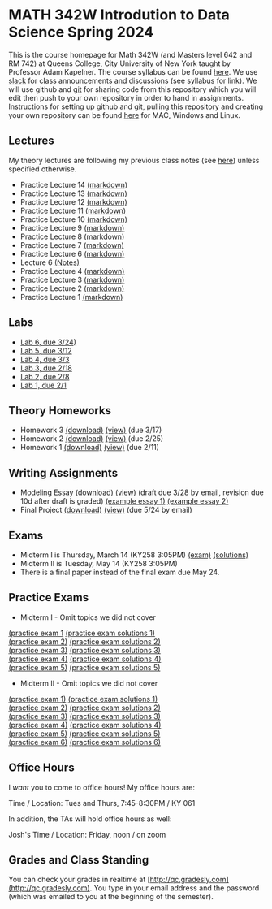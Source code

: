 # MATH 342W Introdution to Data Science Spring 2024

This is the course homepage for Math 342W (and Masters level 642 and RM 742) at Queens College, City University of New York taught by Professor Adam Kapelner. The course syllabus can be found [here](https://github.com/kapelner/QC_Math_342W_Spring_2024/blob/master/syllabus/syllabus.pdf). We use [slack](https://slack.com/) for class announcements and discussions (see syllabus for link). We will use github and [git](https://en.wikipedia.org/wiki/Git) for sharing code from this repository which you will edit then push to your own repository in order to hand in assignments. Instructions for setting up github and git, pulling this repository and creating your own repository can be found [here](https://github.com/kapelner/QC_Math_342W_Spring_2024/blob/master/syllabus/git_github_class_setup.pdf) for MAC, Windows and Linux.

## Lectures

My theory lectures are following my previous class notes (see [here](https://github.com/kapelner/QC_Math_342W_Spring_2022)) unless specified otherwise.

* Practice Lecture 14 [(markdown)](https://github.com/kapelner/QC_Math_342W_Spring_2024/blob/master/practice_lectures/lec14.Rmd)
* Practice Lecture 13 [(markdown)](https://github.com/kapelner/QC_Math_342W_Spring_2024/blob/master/practice_lectures/lec13.Rmd)
* Practice Lecture 12 [(markdown)](https://github.com/kapelner/QC_Math_342W_Spring_2024/blob/master/practice_lectures/lec12.Rmd)
* Practice Lecture 11 [(markdown)](https://github.com/kapelner/QC_Math_342W_Spring_2024/blob/master/practice_lectures/lec11.Rmd)
* Practice Lecture 10 [(markdown)](https://github.com/kapelner/QC_Math_342W_Spring_2024/blob/master/practice_lectures/lec10.Rmd)
* Practice Lecture 9 [(markdown)](https://github.com/kapelner/QC_Math_342W_Spring_2024/blob/master/practice_lectures/lec09.Rmd)
* Practice Lecture 8 [(markdown)](https://github.com/kapelner/QC_Math_342W_Spring_2024/blob/master/practice_lectures/lec08.Rmd)
* Practice Lecture 7 [(markdown)](https://github.com/kapelner/QC_Math_342W_Spring_2024/blob/master/practice_lectures/lec07.Rmd)
* Practice Lecture 6 [(markdown)](https://github.com/kapelner/QC_Math_342W_Spring_2024/blob/master/practice_lectures/lec06.Rmd)
* Lecture 6 [(Notes)](https://github.com/kapelner/QC_Math_342W_Spring_2024/blob/master/lectures/lec06kap.pdf)
* Practice Lecture 4 [(markdown)](https://github.com/kapelner/QC_Math_342W_Spring_2024/blob/master/practice_lectures/lec04.Rmd)
* Practice Lecture 3 [(markdown)](https://github.com/kapelner/QC_Math_342W_Spring_2024/blob/master/practice_lectures/lec03.Rmd)
* Practice Lecture 2 [(markdown)](https://github.com/kapelner/QC_Math_342W_Spring_2024/blob/master/practice_lectures/lec02.Rmd)
* Practice Lecture 1 [(markdown)](https://github.com/kapelner/QC_Math_342W_Spring_2024/blob/master/practice_lectures/lec01.Rmd)

## Labs

<!--
* [Lab 10, ](https://github.com/kapelner/QC_Math_342W_Spring_2024/blob/master/labs/lab10.Rmd)
* [Lab 9, due 5/12](https://github.com/kapelner/QC_Math_342W_Spring_2024/blob/master/labs/lab09.Rmd)
* [Lab 8, due 5/3](https://github.com/kapelner/QC_Math_342W_Spring_2024/blob/master/labs/lab08.Rmd)
* [Lab 7, due 4/24](https://github.com/kapelner/QC_Math_342W_Spring_2024/blob/master/labs/lab07.Rmd) -->
* [Lab 6, due 3/24)](https://github.com/kapelner/QC_Math_342W_Spring_2024/blob/master/labs/lab06.Rmd)
* [Lab 5, due 3/12](https://github.com/kapelner/QC_Math_342W_Spring_2024/blob/master/labs/lab05.Rmd)
* [Lab 4, due 3/3](https://github.com/kapelner/QC_Math_342W_Spring_2024/blob/master/labs/lab04.Rmd) 
* [Lab 3, due 2/18](https://github.com/kapelner/QC_Math_342W_Spring_2024/blob/master/labs/lab03.Rmd)
* [Lab 2, due 2/8](https://github.com/kapelner/QC_Math_342W_Spring_2024/blob/master/labs/lab02.Rmd)
* [Lab 1, due 2/1](https://github.com/kapelner/QC_Math_342W_Spring_2024/blob/master/labs/lab01.Rmd)

## Theory Homeworks

<!--
* Homework 5 [(download)](https://github.com/kapelner/QC_Math_342W_Spring_2024/blob/master/homeworks/hw05/hw05t.pdf?raw=true) [(view)](https://github.com/kapelner/QC_Math_342W_Spring_2024/blob/master/homeworks/hw05/hw05t.pdf) (due 5/14)
* Homework 4 [(download)](https://github.com/kapelner/QC_Math_342W_Spring_2024/blob/master/homeworks/hw04/hw04t.pdf?raw=true) [(view)](https://github.com/kapelner/QC_Math_342W_Spring_2024/blob/master/homeworks/hw04/hw04t.pdf) (due 4/14)-->
* Homework 3 [(download)](https://github.com/kapelner/QC_Math_342W_Spring_2024/blob/master/homeworks/hw03/hw03t.pdf?raw=true) [(view)](https://github.com/kapelner/QC_Math_342W_Spring_2024/blob/master/homeworks/hw03/hw03t.pdf) (due 3/17)
* Homework 2 [(download)](https://github.com/kapelner/QC_Math_342W_Spring_2024/blob/master/homeworks/hw02/hw02t.pdf?raw=true) [(view)](https://github.com/kapelner/QC_Math_342W_Spring_2024/blob/master/homeworks/hw02/hw02t.pdf) (due 2/25)
* Homework 1 [(download)](https://github.com/kapelner/QC_Math_342W_Spring_2024/blob/master/homeworks/hw01/hw01t.pdf?raw=true) [(view)](https://github.com/kapelner/QC_Math_342W_Spring_2024/blob/master/homeworks/hw01/hw01t.pdf) (due 2/11)

## Writing Assignments

* Modeling Essay [(download)](https://github.com/kapelner/QC_Math_342W_Spring_2024/blob/master/writing_assignments/modeling_essay_revised.pdf?raw=true) [(view)](https://github.com/kapelner/QC_Math_342W_Spring_2024/blob/master/writing_assignments/modeling_essay_revised.pdf) (draft due 3/28 by email, revision due 10d after draft is graded) [(example essay 1)](https://github.com/kapelner/QC_Math_342W_Spring_2024/blob/master/writing_assignments/modeling_essay_example_1.pdf) [(example essay 2)](https://github.com/kapelner/QC_Math_342W_Spring_2024/blob/master/writing_assignments/modeling_essay_example_2.pdf)
* Final Project [(download)](https://github.com/kapelner/QC_Math_342W_Spring_2024/blob/master/writing_assignments/final_project.pdf?raw=true) [(view)](https://github.com/kapelner/QC_Math_342W_Spring_2024/blob/master/writing_assignments/final_project.pdf) (due 5/24 by email)

## Exams

* Midterm I is Thursday, March 14 (KY258 3:05PM) [(exam)](https://github.com/kapelner/QC_Math_342W_Spring_2024/blob/master/exams/midterm1/midterm1.pdf) [(solutions)](https://github.com/kapelner/QC_Math_342W_Spring_2024/blob/master/exams/midterm1/midterm1_solutions.pdf)
* Midterm II is Tuesday, May 14 (KY258 3:05PM) 
* There is a final paper instead of the final exam due May 24.

## Practice Exams

* Midterm I - Omit topics we did not cover

[(practice exam 1](https://github.com/kapelner/QC_Math_342W_Spring_2022/blob/master/exams/midterm1/midterm1.pdf) [(practice exam solutions 1)](https://github.com/kapelner/QC_Math_342W_Spring_2022/blob/master/exams/midterm1/midterm1_solutions.pdf)\
[(practice exam 2)](https://github.com/kapelner/QC_Math_342W_Spring_2021/blob/master/exams/midterm1/midterm1.pdf) [(practice exam solutions 2)](https://github.com/kapelner/QC_Math_342W_Spring_2021/blob/master/exams/midterm1/midterm1_solutions.pdf)\
[(practice exam 3)](https://github.com/kapelner/QC_Math_390.4_Spring_2020/blob/master/exams/midterm1/midterm1.pdf) [(practice exam solutions 3)](https://github.com/kapelner/QC_Math_390.4_Spring_2020/blob/master/exams/midterm1/midterm1_solutions.pdf)\
[(practice exam 4)](https://github.com/kapelner/QC_Math_390.4_Spring_2019/blob/master/exams/midterm1/midterm1.pdf) [(practice exam solutions 4)](https://github.com/kapelner/QC_Math_390.4_Spring_2019/blob/master/exams/midterm1/midterm1_solutions.pdf)\
[(practice exam 5)](https://github.com/kapelner/QC_Math_390.4_Spring_2018/blob/master/exams/midterm1/midterm1.pdf) [(practice exam solutions 5)](https://github.com/kapelner/QC_Math_390.4_Spring_2018/blob/master/exams/midterm1/midterm1_solutions.pdf)


* Midterm II - Omit topics we did not cover

[(practice exam 1)](https://github.com/kapelner/QC_Math_342W_Spring_2022/blob/master/exams/midterm2/midterm2.pdf) [(practice exam solutions 1)](https://github.com/kapelner/QC_Math_342W_Spring_2022/blob/master/exams/midterm2/midterm2_solutions.pdf)\
[(practice exam 2)](https://github.com/kapelner/QC_Math_342W_Spring_2021/blob/master/exams/midterm2/midterm2.pdf) [(practice exam solutions 2)](https://github.com/kapelner/QC_Math_342W_Spring_2021/blob/master/exams/midterm2/midterm2_solutions.pdf)\
[(practice exam 3)](https://github.com/kapelner/QC_Math_390.4_Spring_2020/blob/master/exams/midterm2/midterm2.pdf) [(practice exam solutions 3)](https://github.com/kapelner/QC_Math_390.4_Spring_2020/blob/master/exams/midterm2/midterm2_solutions.pdf)\
[(practice exam 4)](https://github.com/kapelner/QC_Math_390.4_Spring_2019/blob/master/exams/midterm2/midterm2.pdf) [(practice exam solutions 4)](https://github.com/kapelner/QC_Math_390.4_Spring_2019/blob/master/exams/midterm2/midterm2_solutions.pdf)\
[(practice exam 5)](https://github.com/kapelner/QC_Math_390.4_Spring_2018/blob/master/exams/midterm2/midterm2.pdf) [(practice exam solutions 5)](https://github.com/kapelner/QC_Math_390.4_Spring_2018/blob/master/exams/midterm2/midterm2_solutions.pdf)\
[(practice exam 6)](https://github.com/kapelner/QC_Math_390.4_Spring_2018/blob/master/exams/final/final.pdf) [(practice exam solutions 6)](https://github.com/kapelner/QC_Math_390.4_Spring_2018/blob/master/exams/final/final_solutions.pdf)


## Office Hours

I *want* you to come to office hours! My office hours are:

Time / Location: Tues and Thurs, 7:45-8:30PM / KY 061

In addition, the TAs will hold office hours as well:

Josh's Time / Location: Friday, noon / on zoom

## Grades and Class Standing

You can check your grades in realtime at [http://qc.gradesly.com](http://qc.gradesly.com). You type in your email address and the password (which was emailed to you at the beginning of the semester).
